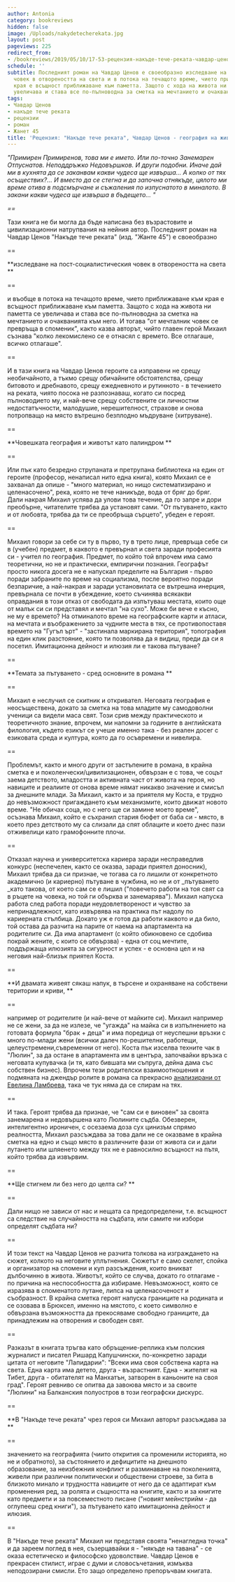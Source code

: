 ```yaml
---
author: Antonia
category: bookreviews
hidden: false
image: /Uploads/nakydetecherekata.jpg
layout: post
pageviews: 225
redirect_from:
- /bookreviews/2019/05/10/17-53-рецензия-накъде-тече-реката-чавдар-ценов-животът-като-палиндром
schedule: ''
subtitle: Последният роман на Чавдар Ценов е своеобразно изследване на (пост-социалистическия)
  човек в отвореността на света и в потока на течащото време, чието приближаване към
  края е всъщност приближаване към паметта. Защото с хода на живота ни паметта се
  увеличава и става все по-пълноводна за сметка на мечтанието и очакванията към него
tags:
- Чавдар Ценов
- накъде тече реката
- рецензии
- роман
- Жанет 45
title: 'Рецензия: "Накъде тече реката", Чавдар Ценов - география на живота като палиндром '
---
```


_"Примирен Примиренов, това ми е името. Или по-точно Занемарен Отпуснатов. Неподдръжко Недовършков. И други подобни. Иначе дай ми в кухнята да се заканвам какви чудеса ще извърша... А колко от тях осъществих?... И вместо да се стегна и да започна отнякъде, цялото ми време отива в подсмърчане и съжаления по изпуснатото в миналото. В закани какви чудеса ще извърша в бъдещето... "_

_\==_

Тази книга не би могла да бъде написана без възрастовите и цивилизационни натрупвания на нейния автор. Последният роман на Чавдар Ценов "Накъде тече реката" (изд. "Жанте 45") е своеобразно 

\==

**изследване на пост-социалистическия човек в отвореността на света **

\==

и въобще в потока на течащото време, чието приближаване към края е всъщност приближаване към паметта. Защото с хода на живота ни паметта се увеличава и става все по-пълноводна за сметка на мечтанието и очакванията към него. И тогава "от мечталник човек се превръща в споменик", както казва авторът, чийто главен герой Михаил съзнава "колко лекомислено се е отнасял с времето. Все отлагаше, всичко отлагаше". 

\==

И в тази книга на Чавдар Ценов героите са изправени не срещу необичайното, а тъкмо срещу обичайните обстоятелства, срещу битовото и дребнавото, срещу ежедневното и рутинното - в течението на реката, чиято посока не разпознаваш, когато си посред пълноводието му, и най-вече срещу собствените си личностни недостатъчности, малодушие, нерешителност, страхове и онова потропващо на място вътрешно безплодно мъдруване (хитруване). 

\==

**Човешката география и животът като палиндром **

\==

Или пък като безредно струпаната и претрупана библиотека на един от героите (професор, ненаписал нито една книга), която Михаил се е захванал да опише - "много материал, но нищо систематизирано и целенасочено", река, която не тече наникъде, вода от бряг до бряг. Дали накрая Михаил успява да улови това течение, да го запре и дори преобърне, читателите трябва да установят сами. "От пътуването, както и от любовта, трябва да ти се преобръща сърцето", убеден е героят.

\==

Михаил говори за себе си ту в първо, ту в трето лице, превръща себе си в (учебен) предмет, в каквото е превърнал и света заради професията си - учител по география. Предмет, по който той впрочем има само теоретични, но не и практически, емпирични познания. Географът просто никога досега не е напускал пределите на България - първо поради забраните по време на социализма, после вероятно поради безпаричие, а най-накрая и заради установилата се вътрешна инерция, превърнала се почти в убеждение, което съчинява всякакви оправдания в този отказ от свободата да изпътуваш местата, които още от малък си си представял и мечтал "на сухо". Може би вече е късно, не му е времето? На отминалото време на географските карти и атласи, на мечтата и въображението за чудните места в тях, се противопоставя времето на "Гугъл ърт" - "застинала маркирана територия", топография на един клик разстояние, която ти позволява да я видиш, преди да си я посетил. Имитационна дейност и илюзия ли е такова пътуване?

\==

**Темата за пътуването - сред основните в романа **

\==

Михаил е неслучил се скитник и откривател. Неговата география е неосъществена, докато за сметка на това младите му самодоволни ученици са видели маса свят. Този срив между практическото и теоретичното знание, впрочем, ми напомни за годините в английската филология, където езикът се учеше именно така - без реален досег с езиковата среда и култура, която да го осъвремени и нивелира. 

\==

Проблемът, както и много други от застъпените в романа, в крайна сметка е и поколенчески/цивилизационен, обвързан е с това, че соцът заема детството, младостта и активната част от живота на героя, но навиците и реалиите от онова време нямат никакво значение и смисъл за днешните млади. За Михаил, както и за приятеля му Коста, е трудно до невъзможност пригаждането към механизмите, които движат новото време. "Не обичах соца, но с него ще си замине моето време", осъзнава Михаил, който е съхранил стария бюфет от баба си - място, в което през детството му са слизали да спят облаците и което днес пази отживелици като грамофонните плочи. 

\==

Отказал научна и университетска кариера заради несправедлив конкурс (неспечелен, както се оказва, заради приятел доносник), Михаил трябва да си признае, че тогава са го лишили от конкретното академично (и кариерно) пътуване в чужбина, но не и от _пътуването _като такова, от което сам се е лишил ("повечето работи на тоя свят са в ръцете на човека, но той ги обърква и занемарява"). Михаил напуска работа след работа поради неудовлетвореност и чувство за непринадлежност, като извървява на практика път надолу по кариерната стълбица. Докато уж е готов да работи каквото и да било, той остава да разчита на парите от наема на апартамента на родителите си. Да има апартамент (с който обикновено се сдобива покрай жените, с които се обвързва) - една от соц мечтите, поддържаща илюзията за сигурност и успех - е основна цел и на неговия най-близък приятел Коста. 

\==

**И двамата живеят сякаш напук, в търсене и охраняване на собствени територии и криви, **

\==

например от родителите (и най-вече от майките си). Михаил например не се жени, за да не излезе, че "угажда" на майка си в изпълнението на готовата формула "брак + деца" и има поредица от неуспешни връзки с много по-млади жени (всички далеч по-решителни, работещи, целеустремени,съвременни от него). Коста пък изселва техните чак в "Люлин", за да остане в апартамента им в центъра, започвайки връзка с неговата купувачка (и тя, като бившата ми съпруга, дейна дама със собствен бизнес). Впрочем тези родителски взаимоотношения и подмяната на джендър ролите в романа са прекрасно [анализирани от Евелина Ламбрева](https://liternet.bg/publish17/ev_lambreva/gender.htm), така че тук няма да се спирам на тях. 

\==

И така. Героят трябва да признае, че "сам си е виновен" за своята занемарена и недовършена като Люлините съдба. Обезверен, интелигентно ироничен, с осезаема доза сух цинизъм спрямо реалността, Михаил разсъждава за това дали не се оказваме в крайна сметка на едно и също място в различните фази от живота си и дали лутането или шляенето между тях не е равносилно всъщност на пътя, който трябва да извървим. 

\==

**Ще стигнем ли без него до целта си?  **

\==

Дали нищо не зависи от нас и нещата са предопределени, т.е. всъщност са следствие на случайността на съдбата, или самите ни избори определят съдбата ни?

\==

И този текст на Чавдар Ценов не разчита толкова на изграждането на сюжет, колкото на неговите уплътнения. Сюжетът е само скелет, спойка и организатор на спомени и куп разсъждения, които вникват дълбочинно в живота. Животът, който се случва, докато го отлагаме - по причина на неспособността да избираме. Невъзможност, която се изразява в споменатото лутане, липса на целенасоченост и съобразност. В крайна сметка героят напуска границите на родината и се озовава в Брюксел, именно на мястото, с което символно е обвързана възможността да прекосяваме свободно границите, да принадлежим на отворения и свободен свят. 

\==

Разказът в книгата тръгва като обръщение-реплика към полския журналист и писател Ришард Капушчински, по-конкретно заради цитата от неговите "Лапидарии": "Всеки има своя собствена карта на света. Една карта има детето, друга - възрастният. Една - жителят на Тибет, друга - обитателят на Манхатън, затворен в каньоните на своя град". Героят ревниво се опитва да завоюва място и за своите "Люлини" на Балканския полуостров в този географски дискурс. 

\==

**В "Накъде тече реката" чрез героя си Михаил авторът разсъждава за **

\==

значението на географията (чиито открития са променили историята, но не и обратното), за състоянието и дефицитите на днешното образование, за неизбежния конфликт и разминаване на поколенията, живели при различни политически и обществени строеве, за бита в близкото минало и трудността навиците от него да се адаптират към променения ред, за ролята и същността на книгите, както и за книгите като предмети и за повсеместното писане ("новият мейнстрийм - да оглупееш сред книги"), за пътуването като имитационна дейност и илюзия. 

\==

В "Накъде тече реката" Михаил ни представя своята "ненагледна точка" и да зареем поглед в нея, съзерцавайки я - "някъде на тавана" - се оказа естетическо и философско удоволствие. Чавдар Ценов е прекрасен стилист, играе с думи и словосъчетания, измъква неподозирани смисли. Ето защо определено препоръчвам книгата.